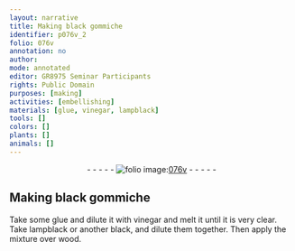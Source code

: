 ```yaml
---
layout: narrative
title: Making black gommiche
identifier: p076v_2
folio: 076v
annotation: no
author:
mode: annotated
editor: GR8975 Seminar Participants
rights: Public Domain
purposes: [making]
activities: [embellishing]
materials: [glue, vinegar, lampblack]
tools: []
colors: []
plants: []
animals: []
---
```


 <div class="folio" align="center">- - - - - <a href="http://gallica.bnf.fr/ark:/12148/btv1b10500001g/f158.item" target="_blank"><img src="https://cu-mkp.github.io/GR8975-edition/assets/photo-icon.png" alt="folio image: " style="display:inline-block; margin-bottom:-3px;"/>076v</a> - - - - - </div>  <span class="activity"></span> 

## Making black gommiche

 
 Take some <span class="material">glue</span> and dilute it with <span class="material">vinegar</span> and melt it until it is very clear. Take <span class="material">lampblack</span> or another black, and dilute them together. Then apply the mixture over wood. 
 